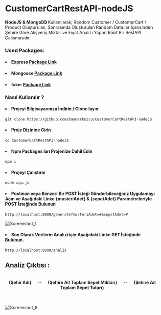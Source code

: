 
# CustomerCartRestAPI-nodeJS

<b>NodeJS & MongoDB </b> Kullanılarak; Random Customer / CustomerCart / Product Oluşturulan, Sonrasında Oluşturulan Random Data lar İçerisinden Şehire Göre Alışveriş Miktar ve Fiyat Analizi Yapan Basit Bir RestAPI Çalışmasıdır.

### Used Packages:

#### <li> Express <a href ="https://www.npmjs.com/package/express">Package Link</a> </li>
#### <li> Mongoose <a href ="https://www.npmjs.com/package/mongoose">Package Link</a> </li>
#### <li> faker <a href ="https://www.npmjs.com/package/faker">Package Link</a> </li>



### Nasıl Kullanılır ?

#### <li> Projeyi Bilgisayarınıza İndirin / Clone layın</li>
```
git clone https://github.com/baynarkozcu/CustomerCartRestAPI-nodeJS
```


#### <li> Proje Dizinine Girin</li>
```
cd CustomerCartRestAPI-nodeJS
```



#### <li> Npm Packages ları Projenize Dahil Edin</li>
```
npm i
```

#### <li> Projeyi Çalıştırın</li>
```
node app.js
```

#### <li> Postman veya Benzeri Bir POST İsteği Gönderbileceğiniz Uygulamayı Açın ve Aşağıdaki Linke {musteriAdet} & {sepetAdet}  Parametreleriyle POST İsteğinde Bulunun</li>
```
http://localhost:8000/generate?musteriAdet=#&sepetAdet=#

```

![Screenshot_1](https://user-images.githubusercontent.com/61154446/133313319-a8312e96-639c-4186-baec-ab9a31959dc2.png)
<br>

#### <li> Son Olarak Verilerin Analizi için Aşağıdaki Linke GET İsteğinde Bulunun.</li>

```
http://localhost:8000/analiz
```

## Analiz Çıktısı :
<br>
<div align="center"> <b> {Şehir Adı} &nbsp;&nbsp;&nbsp;&nbsp; -- &nbsp;&nbsp;&nbsp;&nbsp; {Şehire Ait Toplam Sepet Miktarı} &nbsp;&nbsp;&nbsp;&nbsp; -- &nbsp;&nbsp;&nbsp;&nbsp;  {Şehire Ait Toplam Sepet Tutarı} </b> </div>
<br>
<br>

![Screenshot_8](https://user-images.githubusercontent.com/61154446/133309690-46abf428-d399-482a-97aa-0bee75f2bdd6.png)
